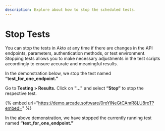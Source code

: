 ```yaml
---
description: Explore about how to stop the scheduled tests.
---
```


# Stop Tests

You can stop the tests in Akto at any time if there are changes in the API endpoints, parameters, authentication methods, or test environment. Stopping tests allows you to make necessary adjustments in the test scripts accordingly to ensure accurate and meaningful results.&#x20;

In the demonstration below, we stop the test named **“test\_for\_one\_endpoint.”**

Go to **Testing > Results.** Click on **"..."** and select **“Stop”** to stop the respective test.

{% embed url="https://demo.arcade.software/0roYlNeGtCAmR8LU8roT?embed=" %}

In the above demonstration, we have stopped the currently running test named **“test\_for\_one\_endpoint.”**
